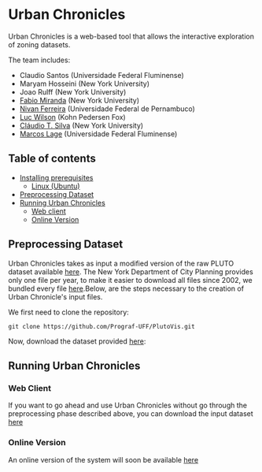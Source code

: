 # Urban Chronicles

Urban Chronicles is a web-based tool that allows the interactive exploration of zoning datasets.

The team includes:

* Claudio Santos (Universidade Federal Fluminense)
* Maryam Hosseini (New York University)
* Joao Rulff (New York University)
* [Fabio Miranda](https://fmiranda.me) (New York University)
* [Nivan Ferreira](https://www.cin.ufpe.br/~nivan/) (Universidade Federal de Pernambuco)
* [Luc Wilson](https://ui.kpf.com) (Kohn Pedersen Fox)
* [Cláudio T. Silva](https://vgc.poly.edu/~csilva/) (New York University)
* [Marcos Lage](http://www.ic.uff.br/~mlage/) (Universidade Federal Fluminense)


## Table of contents

* [Installing prerequisites](#installing-prerequisites)
    * [Linux (Ubuntu)](#linux-ubuntu-linux-mint)
* [Preprocessing Dataset](#preprocessing-dataset)
* [Running Urban Chronicles](#running-urban-chronicles)
    * [Web client](#web-client)
    * [Online Version](#online-version)


## Preprocessing Dataset

Urban Chronicles takes as input a modified version of the raw PLUTO dataset available [here](https://www1.nyc.gov/site/planning/data-maps/open-data/dwn-pluto-mappluto.page). The New York Department of City Planning provides only one file per year, to make it easier to download all files since 2002, we bundled every file [here](https://drive.google.com/file/d/1BlEny9o1r7a0oWldhD8iVMPJiZmY33qw/view?usp=sharing).Below, are the steps necessary to the creation of Urban Chronicle's input files.

We first need to clone the repository:

```
git clone https://github.com/Prograf-UFF/PlutoVis.git
```

Now, download the dataset provided [here](https://drive.google.com/file/d/1BlEny9o1r7a0oWldhD8iVMPJiZmY33qw/view?usp=sharing):


## Running Urban Chronicles

### Web Client

If you want to go ahead and use Urban Chronicles without go through the preprocessing phase described above, you can download the input dataset [here](https://drive.google.com/file/d/14yp9XZYXrPJ4J5-ZBshkZNFybnSaSh9R/view?usp=sharing)


### Online Version

An online version of the system will soon be available [here]()

